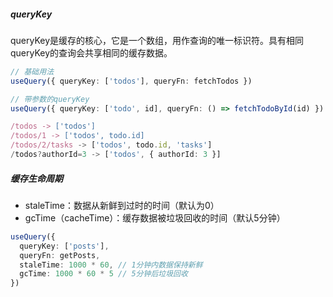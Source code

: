 
##### queryKey
queryKey是缓存的核心，它是一个数组，用作查询的唯一标识符。具有相同queryKey的查询会共享相同的缓存数据。

```ts
// 基础用法
useQuery({ queryKey: ['todos'], queryFn: fetchTodos })

// 带参数的queryKey
useQuery({ queryKey: ['todo', id], queryFn: () => fetchTodoById(id) })
```

```ts
/todos -> ['todos']
/todos/1 -> ['todos', todo.id]
/todos/2/tasks -> ['todos', todo.id, 'tasks']
/todos?authorId=3 -> ['todos', { authorId: 3 }]
``` 

##### 缓存生命周期

- staleTime：数据从新鲜到过时的时间（默认为0）
- gcTime（cacheTime）：缓存数据被垃圾回收的时间（默认5分钟）

```ts
useQuery({
  queryKey: ['posts'],
  queryFn: getPosts,
  staleTime: 1000 * 60, // 1分钟内数据保持新鲜
  gcTime: 1000 * 60 * 5 // 5分钟后垃圾回收
})
```